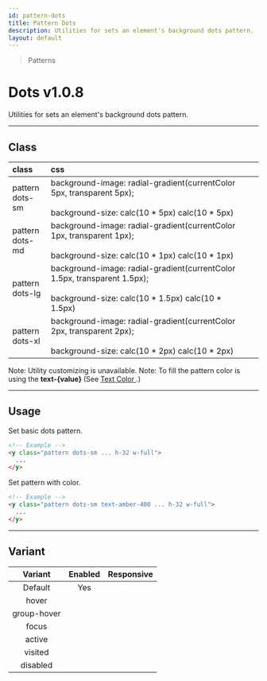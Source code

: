 ```yaml
---
id: pattern-dots
title: Pattern Dots
description: Utilities for sets an element's background dots pattern.
layout: default
---
```


> Patterns

# Dots <span class="ml-1 px-2 py-1 text-sm text-gray-600 bg-gray-300">v1.0.8</span>

Utilities for sets an element's background dots pattern.

---

## Class

| <span class="px-3 py-1 text-white bg-charcoal-100 rounded-full">class</span> | <span class="px-3 py-1 text-white bg-charcoal-100 rounded-full">css</span> | |
|:--|:--|:-:|
| pattern <br> dots-sm | background-image: radial-gradient(currentColor 5px, transparent 5px); <br><br> background-size: calc(10 * 5px) calc(10 * 5px) | <y class="pattern dots-sm w-32 h-56"></y> |
| pattern <br> dots-md | background-image: radial-gradient(currentColor 1px, transparent 1px); <br><br> background-size: calc(10 * 1px) calc(10 * 1px) | <y class="pattern dots-md w-32 h-56"></y> |
| pattern <br> dots-lg | background-image: radial-gradient(currentColor 1.5px, transparent 1.5px); <br><br> background-size: calc(10 * 1.5px) calc(10 * 1.5px) | <y class="pattern dots-lg w-32 h-56"></y> |
| pattern <br> dots-xl | background-image: radial-gradient(currentColor 2px, transparent 2px); <br><br> background-size: calc(10 * 2px) calc(10 * 2px) | <y class="pattern dots-xl w-32 h-56"></y> |

<y class="mt-4 mx-4 p-3 border-l-8 border-gray-600 text-sm text-gray-600 bg-gray-200">
  <span class="pr-1 font-semibold">
    Note:
  </span>
  Utility customizing is unavailable.
</y>

<y class="mt-2 mb-4 mx-4 p-3 border-l-8 border-orange-600 text-sm text-orange-600 bg-orange-200">
  <span class="pr-1 font-semibold">
    Note:
  </span>
  To fill the pattern color is using the
  <strong>
    text-{value}
  </strong> (See
  <a href="/text-color/#class">
    Text Color
  </a>.)
</y>

---

## Usage

Set basic dots pattern.

<y class="px-4 my-2 mx-auto w-56">
  <y class="pattern dots-sm h-32"></y>
</y>


```html
<!-- Example -->
<y class="pattern dots-sm ... h-32 w-full">
  ...
</y>
```

Set pattern with color.

<y class="px-4 my-2 mx-auto w-56">
  <y class="pattern dots-sm h-32 text-amber-400"></y>
</y>


```html
<!-- Example -->
<y class="pattern dots-sm text-amber-400 ... h-32 w-full">
  ...
</y>
```

---

## Variant

| <span class="font-semibold underline">Variant</span> | <span class="font-semibold underline">Enabled</span> | <span class="font-semibold underline">Responsive</span> |
|:-:|:-:|:-:|
| Default | Yes | |
| hover| | |
| group-hover | | |
| focus | | |
| active | | |
| visited | | |
| disabled | | |